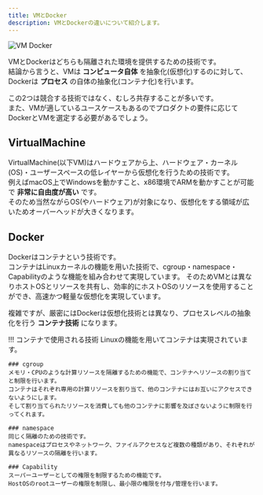 ```yaml
---
title: VMとDocker
description: VMとDockerの違いについて紹介します。
---
```


![VM Docker](imgs/vm-docker.png)

VMとDockerはどちらも隔離された環境を提供するための技術です。  
結論から言うと、VMは **コンピュータ自体** を抽象化(仮想化)するのに対して、Dockerは **プロセス** の自体の抽象化(コンテナ化)を行います。  

この2つは競合する技術ではなく、むしろ共存することが多いです。  
また、VMが適しているユースケースもあるのでプロダクトの要件に応じてDockerとVMを選定する必要があるでしょう。

## VirtualMachine
VirtualMachine(以下VM)はハードウェアから上、ハードウェア・カーネル(OS)・ユーザースペースの低レイヤーから仮想化を行うための技術です。  
例えばmacOS上でWindowsを動かすこと、x86環境でARMを動かすことが可能で **非常に自由度が高い** です。  
そのため当然ながらOS(やハードウェア)が対象になり、仮想化をする領域が広いためオーバーヘッドが大きくなります。

## Docker
Dockerはコンテナという技術です。  
コンテナはLinuxカーネルの機能を用いた技術で、cgroup・namespace・Capabilityのような機能を組み合わせて実現しています。
そのためVMとは異なりホストOSとリソースを共有し、効率的にホストOSのリソースを使用することができ、高速かつ軽量な仮想化を実現しています。

複雑ですが、厳密にはDockerは仮想化技術とは異なり、プロセスレベルの抽象化を行う **コンテナ技術** になります。

!!! コンテナで使用される技術
    Linuxの機能を用いてコンテナは実現されています。

    ### cgroup
    メモリ・CPUのような計算リソースを隔離するための機能で、コンテナへリソースの割り当てと制限を行います。  
    コンテナはそれぞれ専用の計算リソースを割り当て、他のコンテナにはお互いにアクセスできないようにします。  
    そして割り当てられたリソースを消費しても他のコンテナに影響を及ぼさないように制限を行ってくれます。

    ### namespace
    同じく隔離のための技術です。  
    namespaceはプロセスやネットワーク、ファイルアクセスなど複数の種類があり、それぞれが異なるリソースの隔離を行います。

    ### Capability
    スーパーユーザーとしての権限を制限するための機能です。  
    HostOSのrootユーザーの権限を制限し、最小限の権限を付与/管理を行います。

